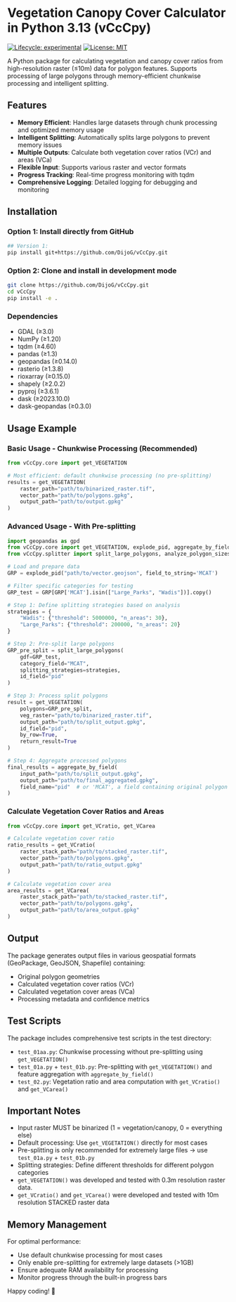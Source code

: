 # Vegetation Canopy Cover Calculator in Python 3.13 (vCcCpy)

[![Lifecycle: experimental](https://img.shields.io/badge/lifecycle-experimental-orange.svg)](https://lifecycle.r-lib.org/articles/stages.html#experimental)
[![License: MIT](https://img.shields.io/badge/License-MIT-yellow.svg)](https://opensource.org/licenses/MIT)

A Python package for calculating vegetation and canopy cover ratios from high-resolution raster (≤10m) data for polygon features. Supports processing of large polygons through memory-efficient chunkwise processing and intelligent splitting.

## Features

- **Memory Efficient**: Handles large datasets through chunk processing and optimized memory usage
- **Intelligent Splitting**: Automatically splits large polygons to prevent memory issues
- **Multiple Outputs**: Calculate both vegetation cover ratios (VCr) and areas (VCa)
- **Flexible Input**: Supports various raster and vector formats
- **Progress Tracking**: Real-time progress monitoring with tqdm
- **Comprehensive Logging**: Detailed logging for debugging and monitoring

## Installation

### Option 1: Install directly from GitHub
```bash
## Version 1:
pip install git+https://github.com/DijoG/vCcCpy.git
```

### Option 2: Clone and install in development mode
```bash
git clone https://github.com/DijoG/vCcCpy.git
cd vCcCpy
pip install -e .
```

### Dependencies

- GDAL (≥3.0)
- NumPy (≥1.20)
- tqdm (≥4.60)
- pandas (≥1.3)
- geopandas (≥0.14.0)
- rasterio (≥1.3.8)
- rioxarray (≥0.15.0)
- shapely (≥2.0.2)
- pyproj (≥3.6.1)
- dask (≥2023.10.0)
- dask-geopandas (≥0.3.0)

## Usage Example

### Basic Usage - Chunkwise Processing (Recommended)

```python
from vCcCpy.core import get_VEGETATION

# Most efficient: default chunkwise processing (no pre-splitting) 
results = get_VEGETATION(
    raster_path="path/to/binarized_raster.tif",
    vector_path="path/to/polygons.gpkg",
    output_path="path/to/output.gpkg"
)
```
### Advanced Usage - With Pre-splitting

```python
import geopandas as gpd
from vCcCpy.core import get_VEGETATION, explode_pid, aggregate_by_field
from vCcCpy.splitter import split_large_polygons, analyze_polygon_sizes

# Load and prepare data
GRP = explode_pid("path/to/vector.geojson", field_to_string='MCAT')

# Filter specific categories for testing
GRP_test = GRP[GRP['MCAT'].isin(["Large_Parks", "Wadis"])].copy()

# Step 1: Define splitting strategies based on analysis
strategies = {
    "Wadis": {"threshold": 5000000, "n_areas": 30},
    "Large_Parks": {"threshold": 200000, "n_areas": 20}
}

# Step 2: Pre-split large polygons
GRP_pre_split = split_large_polygons(
    gdf=GRP_test, 
    category_field="MCAT", 
    splitting_strategies=strategies,
    id_field="pid"
)

# Step 3: Process split polygons
result = get_VEGETATION(
    polygons=GRP_pre_split,
    veg_raster="path/to/binarized_raster.tif",
    output_path="path/to/split_output.gpkg",
    id_field="pid",
    by_row=True,
    return_result=True
)

# Step 4: Aggregate processed polygons
final_results = aggregate_by_field(
    input_path="path/to/split_output.gpkg",
    output_path="path/to/final_aggregated.gpkg",
    field_name="pid"  # or 'MCAT', a field containing original polygon identifiers
)
```
### Calculate Vegetation Cover Ratios and Areas

```python
from vCcCpy.core import get_VCratio, get_VCarea

# Calculate vegetation cover ratio
ratio_results = get_VCratio(
    raster_stack_path="path/to/stacked_raster.tif",
    vector_path="path/to/polygons.gpkg",
    output_path="path/to/ratio_output.gpkg"
)

# Calculate vegetation cover area
area_results = get_VCarea(
    raster_stack_path="path/to/stacked_raster.tif", 
    vector_path="path/to/polygons.gpkg",
    output_path="path/to/area_output.gpkg"
)
```
## Output

The package generates output files in various geospatial formats (GeoPackage, GeoJSON, Shapefile) containing:

- Original polygon geometries
- Calculated vegetation cover ratios (VCr)
- Calculated vegetation cover areas (VCa)
- Processing metadata and confidence metrics

## Test Scripts

The package includes comprehensive test scripts in the test directory:

- `test_01aa.py`: Chunkwise processing without pre-splitting using `get_VEGETATION()`
- `test_01a.py` + `test_01b.py`: Pre-splitting with `get_VEGETATION()` and feature aggregation with `aggregate_by_field()`
- `test_02.py`: Vegetation ratio and area computation with `get_VCratio()` and `get_VCarea()`

## Important Notes

- Input raster MUST be binarized (1 = vegetation/canopy, 0 = everything else)
- Default processing: Use `get_VEGETATION()` directly for most cases
- Pre-splitting is only recommended for extremely large files → use `test_01a.py` + `test_01b.py`
- Splitting strategies: Define different thresholds for different polygon categories
- `get_VEGETATION()` was developed and tested with 0.3m resolution raster data.
- `get_VCratio()` and `get_VCarea()` were developed and tested with 10m resolution STACKED raster data

## Memory Management

For optimal performance:

- Use default chunkwise processing for most cases
- Only enable pre-splitting for extremely large datasets (>1GB)
- Ensure adequate RAM availability for processing
- Monitor progress through the built-in progress bars

Happy coding! 🌿
